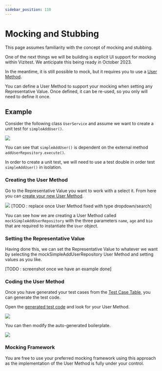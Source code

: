 ```yaml
---
sidebar_position: 110
---
```


# Mocking and Stubbing
This page assumes familiarity with the concept of mocking and stubbing. 

One of the next things we will be building is explicit UI support for mocking within Vizitest. We anticipate this being ready in October 2023.

In the meantime, it is still possible to mock, but it requires you to use a [User Method](ec-r-value-settings.md#instantiating-with-a-user-method).

You can define a User Method to support your mocking when setting any Representative Value. Once defined, it can be re-used, so you only will need to define it once.

## Example
Consider the following class ```UserService``` and assume we want to create a unit test for ```simpleAddUser()```.

![](mock-service-source.png)

You can see that ```simpleAddUser()``` is dependent on the external method ```addUserRepository.execute()```.

In order to create a unit test, we will need to use a test double in order test ```simpleAddUser()``` in isolation.

### Creating the User Method
Go to the Representative Value you want to work with a select it. From here you can [create your new User Method](ec-r-value-settings.md#instantiating-with-a-user-method).

![](mock-mock-config.png)
[TODO : replace once User Method fixed with type dropdown/search]

You can see how we are creating a User Method called ```mockSimpleAddUserRepository``` with the three parameters ```name```, ```age``` and ```bio``` that are required to instantiate the ```User``` object.

### Setting the Representative Value 
Having done this, we can set the Representative Value to whatever we want by selecting the mockSimpleAddUserRepository User Method and setting values as you like.

[TODO : screenshot once we have an example done]

### Coding the User Method
Once you have generated your test cases from the [Test Case Table](test-case-table.md), you can generate the test code.

Open the [generated test code](codegen.md) and look for your User Method.

![](mock-test-code-pre.png)

You can then modify the auto-generated boilerplate.

![](mock-test-code-post.png)

### Mocking Framework
You are free to use your preferred mocking framework using this approach as the implementation of the User Method is fully under your control.

